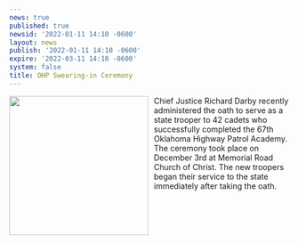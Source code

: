 ```yaml
---
news: true
published: true
newsid: '2022-01-11 14:10 -0600'
layout: news
publish: '2022-01-11 14:10 -0600'
expire: '2022-03-11 14:10 -0600'
system: false
title: OHP Swearing-in Ceremony
---
```

<a href="https://www.oscn.net/static/news/chief-swearing-in-ohp.jpg" target="_blank"><img style="width: 250px; float: left; margin: 0 10px 10px 0;" src="https://www.oscn.net/static/news/chief-swearing-in-ohp.jpg" /></a>

Chief Justice Richard Darby recently administered the oath to serve as a state trooper to 42 cadets who successfully completed the 67th Oklahoma Highway Patrol Academy. The ceremony took place on December 3rd at Memorial Road Church of Christ. The new troopers began their service to the state immediately after taking the oath.
<div style="clear:both;"></div>
